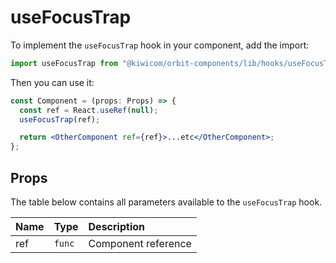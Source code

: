 # useFocusTrap

To implement the `useFocusTrap` hook in your component, add the import:

```jsx
import useFocusTrap from "@kiwicom/orbit-components/lib/hooks/useFocusTrap";
```

Then you can use it:

```jsx
const Component = (props: Props) => {
  const ref = React.useRef(null);
  useFocusTrap(ref);

  return <OtherComponent ref={ref}>...etc</OtherComponent>;
};
```

## Props

The table below contains all parameters available to the `useFocusTrap` hook.

| Name | Type   | Description           |
| :--- | :----- | :-------------------- |
| ref  | `func` | Component reference |
